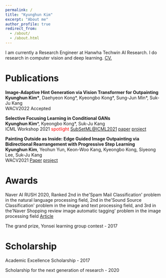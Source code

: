 ```yaml
---
permalink: /
title: "Kyunghun Kim"
excerpt: "About me"
author_profile: true
redirect_from: 
  - /about/
  - /about.html
---
```


I am currently a Research Engineer at Hanwha Techwin AI Research. I do research in computer vision and deep learning. 
<a href="https://github.com/GODGANG4885/GODGANG4885.github.io/blob/master/_data/cv.pdf.pdf" target="_blank">CV.</a>
                                                                           
Publications
======
**Image-Adaptive Hint Generation via Vision Transformer for Outpainting**<br/> **Kyunghun Kim\***, Daehyeon Kong\*, Kyeongbo Kong\*, Sung-Jun Min\*, Suk-Ju Kang  <br/> WACV2022 Accepted


**Selective Focusing Learning in Conditional GANs**<br/> **Kyunghun Kim**\*, Kyeongbo Kong\*,  Suk-Ju Kang <br/> 
ICML Workshop 2021 <span style="color:red">spotlight</span> [SubSetML@ICML2021](https://sites.google.com/view/icml-2021-subsetml/accepted-papers)
[paper](https://arxiv.org/abs/2107.08792) 
[project](https://github.com/GODGANG4885/subset_selection_SFL) 

**Painting Outside as Inside: Edge Guided Image Outpainting via Bidirectional Rearrangement with Progressive Step Learning**<br/> **Kyunghun Kim**, Yeohun Yun, Keon-Woo Kang, Kyeongbo Kong, Siyeong Lee, Suk-Ju Kang <br/> WACV2021 [Paper](https://openaccess.thecvf.com/content/WACV2021/html/Kim_Painting_Outside_As_Inside_Edge_Guided_Image_Outpainting_via_Bidirectional_WACV_2021_paper.html) [project](https://godgang4885.github.io/Painting_Outside_as_Inside-POAI-/#abstract)


Awards
======
Naver AI RUSH 2020, Ranked 2nd in the'Spam Mail Classification' problem in the natural language processing field, 2nd in the'Sound Source Classification' problem in the image and text processing field, and 3rd in the'Naver Shopping review image automatic tagging' problem in the image processing field [Article](http://ee.sogang.ac.kr/kor/community/notice01.php?m=v&idx=123)

The grand prize, Yonsei learning group contest - 2017

Scholarship
======
Academic Excellence Scholarship - 2017

Scholarship for the next generation of research - 2020
